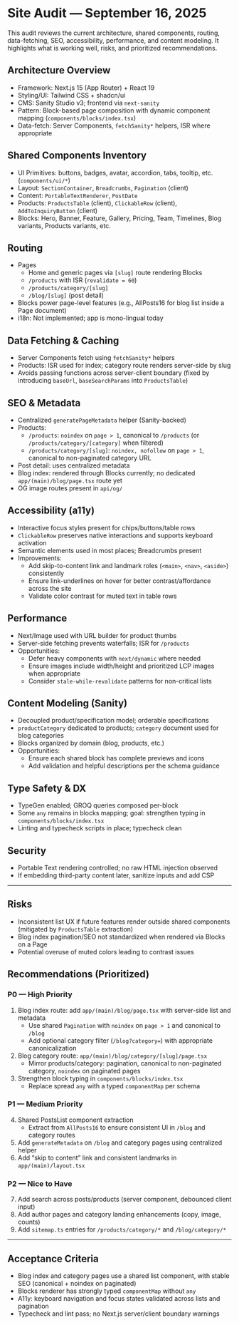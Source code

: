 # Site Audit — September 16, 2025

This audit reviews the current architecture, shared components, routing, data-fetching, SEO, accessibility, performance, and content modeling. It highlights what is working well, risks, and prioritized recommendations.

## Architecture Overview

- Framework: Next.js 15 (App Router) + React 19
- Styling/UI: Tailwind CSS + shadcn/ui
- CMS: Sanity Studio v3; frontend via `next-sanity`
- Pattern: Block-based page composition with dynamic component mapping (`components/blocks/index.tsx`)
- Data-fetch: Server Components, `fetchSanity*` helpers, ISR where appropriate

## Shared Components Inventory

- UI Primitives: buttons, badges, avatar, accordion, tabs, tooltip, etc. (`components/ui/*`)
- Layout: `SectionContainer`, `Breadcrumbs`, `Pagination` (client)
- Content: `PortableTextRenderer`, `PostDate`
- Products: `ProductsTable` (client), `ClickableRow` (client), `AddToInquiryButton` (client)
- Blocks: Hero, Banner, Feature, Gallery, Pricing, Team, Timelines, Blog variants, Products variants, etc.

## Routing

- Pages
  - Home and generic pages via `[slug]` route rendering Blocks
  - `/products` with ISR (`revalidate = 60`)
  - `/products/category/[slug]`
  - `/blog/[slug]` (post detail)
- Blocks power page-level features (e.g., AllPosts16 for blog list inside a Page document)
- i18n: Not implemented; app is mono-lingual today

## Data Fetching & Caching

- Server Components fetch using `fetchSanity*` helpers
- Products: ISR used for index; category route renders server-side by slug
- Avoids passing functions across server-client boundary (fixed by introducing `baseUrl`, `baseSearchParams` into `ProductsTable`)

## SEO & Metadata

- Centralized `generatePageMetadata` helper (Sanity-backed)
- Products:
  - `/products`: `noindex` on `page > 1`, canonical to `/products` (or `/products/category/[category]` when filtered)
  - `/products/category/[slug]`: `noindex, nofollow` on `page > 1`, canonical to non-paginated category URL
- Post detail: uses centralized metadata
- Blog index: rendered through Blocks currently; no dedicated `app/(main)/blog/page.tsx` route yet
- OG image routes present in `api/og/`

## Accessibility (a11y)

- Interactive focus styles present for chips/buttons/table rows
- `ClickableRow` preserves native interactions and supports keyboard activation
- Semantic elements used in most places; Breadcrumbs present
- Improvements:
  - Add skip-to-content link and landmark roles (`<main>`, `<nav>`, `<aside>`) consistently
  - Ensure link-underlines on hover for better contrast/affordance across the site
  - Validate color contrast for muted text in table rows

## Performance

- Next/Image used with URL builder for product thumbs
- Server-side fetching prevents waterfalls; ISR for `/products`
- Opportunities:
  - Defer heavy components with `next/dynamic` where needed
  - Ensure images include width/height and prioritized LCP images when appropriate
  - Consider `stale-while-revalidate` patterns for non-critical lists

## Content Modeling (Sanity)

- Decoupled product/specification model; orderable specifications
- `productCategory` dedicated to products; `category` document used for blog categories
- Blocks organized by domain (blog, products, etc.)
- Opportunities:
  - Ensure each shared block has complete previews and icons
  - Add validation and helpful descriptions per the schema guidance

## Type Safety & DX

- TypeGen enabled; GROQ queries composed per-block
- Some `any` remains in blocks mapping; goal: strengthen typing in `components/blocks/index.tsx`
- Linting and typecheck scripts in place; typecheck clean

## Security

- Portable Text rendering controlled; no raw HTML injection observed
- If embedding third-party content later, sanitize inputs and add CSP

---

## Risks

- Inconsistent list UX if future features render outside shared components (mitigated by `ProductsTable` extraction)
- Blog index pagination/SEO not standardized when rendered via Blocks on a Page
- Potential overuse of muted colors leading to contrast issues

## Recommendations (Prioritized)

### P0 — High Priority

1. Blog index route: add `app/(main)/blog/page.tsx` with server-side list and metadata
   - Use shared `Pagination` with `noindex` on `page > 1` and canonical to `/blog`
   - Add optional category filter (`/blog?category=`) with appropriate canonicalization
2. Blog category route: `app/(main)/blog/category/[slug]/page.tsx`
   - Mirror products/category: pagination, canonical to non-paginated category, `noindex` on paginated pages
3. Strengthen block typing in `components/blocks/index.tsx`
   - Replace spread `any` with a typed `componentMap` per schema

### P1 — Medium Priority

4. Shared PostsList component extraction
   - Extract from `AllPosts16` to ensure consistent UI in `/blog` and category routes
5. Add `generateMetadata` on `/blog` and category pages using centralized helper
6. Add “skip to content” link and consistent landmarks in `app/(main)/layout.tsx`

### P2 — Nice to Have

7. Add search across posts/products (server component, debounced client input)
8. Add author pages and category landing enhancements (copy, image, counts)
9. Add `sitemap.ts` entries for `/products/category/*` and `/blog/category/*`

---

## Acceptance Criteria

- Blog index and category pages use a shared list component, with stable SEO (canonical + noindex on paginated)
- Blocks renderer has strongly typed `componentMap` without `any`
- A11y: keyboard navigation and focus states validated across lists and pagination
- Typecheck and lint pass; no Next.js server/client boundary warnings
